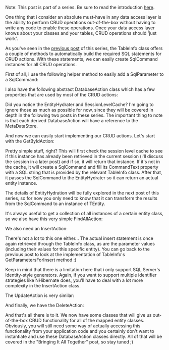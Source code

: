 Note: This post is part of a series.  Be sure to read the introduction <a href="http://davybrion.com/blog/2009/08/build-your-own-data-access-layer-series/">here</a>.

One thing that i consider an absolute must-have in any data access layer is the ability to perform CRUD operations out-of-the-box without having to write any code to enable these operations.  Once your data access layer knows about your classes and your tables, CRUD operations should 'just work'.

As you've seen in the <a href="http://davybrion.com/blog/2009/08/build-your-own-data-access-layer-mapping-classes-to-tables/">previous post</a> of this series, the TableInfo class offers a couple of methods to automatically build the required SQL statements for CRUD actions.  With these statements, we can easily create SqlCommand instances for all CRUD operations.

First of all, i use the following helper method to easily add a SqlParameter to a SqlCommand:

<script src="https://gist.github.com/3684982.js?file=s1.cs"></script>

I also have the following abstract DatabaseAction class which has a few properties that are used by most of the CRUD actions:

<script src="https://gist.github.com/3684982.js?file=s2.cs"></script>

Did you notice the EntityHydrater and SessionLevelCache? I'm going to ignore those as much as possible for now, since they will be covered in depth in the following two posts in these series.  The important thing to note is that each derived DatabaseAction will have a reference to the MetaDataStore.

And now we can easily start implementing our CRUD actions.  Let's start with the GetByIdAction:

<script src="https://gist.github.com/3684982.js?file=s3.cs"></script>

Pretty simple stuff, right?  This will first check the session level cache to see if this instance has already been retrieved in the current session (i'll discuss the session in a later post) and if so, it will return that instance.  If it's not in the cache, it will create a SqlCommand and fill its CommandText property with a SQL string that is provided by the relevant TableInfo class.   After that, it passes the SqlCommand to the EntityHydrater so it can return an actual entity instance.

The details of EntityHydration will be fully explored in the next post of this series, so for now you only need to know that it can transform the results from the SqlCommand to an instance of TEntity.

It's always useful to get a collection of all instances of a certain entity class, so we also have this very simple FindAllAction:

<script src="https://gist.github.com/3684982.js?file=s4.cs"></script>

We also need an InsertAction:

<script src="https://gist.github.com/3684982.js?file=s5.cs"></script>

There's not a lot to this one either... The actual insert statement is once again retrieved through the TableInfo class, as are the parameter values (including their values for this specific entity).  You can go back to the previous post to look at the implementation of TableInfo's GetParametersForInsert method :)

Keep in mind that there is a limitation here that i only support SQL Server's Identity-style generators.  Again, if you want to support multiple identifier strategies like NHibernate does, you'll have to deal with a lot more complexity in the InsertAction class.

The UpdateAction is very similar:

<script src="https://gist.github.com/3684982.js?file=s6.cs"></script>

And finally, we have the DeleteAction:

<script src="https://gist.github.com/3684982.js?file=s7.cs"></script>

And that's all there is to it.  We now have some classes that will give us out-of-the-box CRUD functionality for all of the mapped entity classes.  Obviously, you will still need some way of actually accessing this functionality from your application code and you certainly don't want to instantiate and use these DatabaseAction classes directly.  All of that will be covered in the "Bringing It All Together" post, so stay tuned ;)